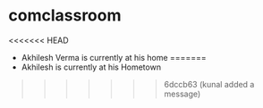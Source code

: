 # comclassroom

<<<<<<< HEAD
- Akhilesh Verma is currently at his home
=======
- Akhilesh is currently at his Hometown
>>>>>>> 6dccb63 (kunal added a message)
